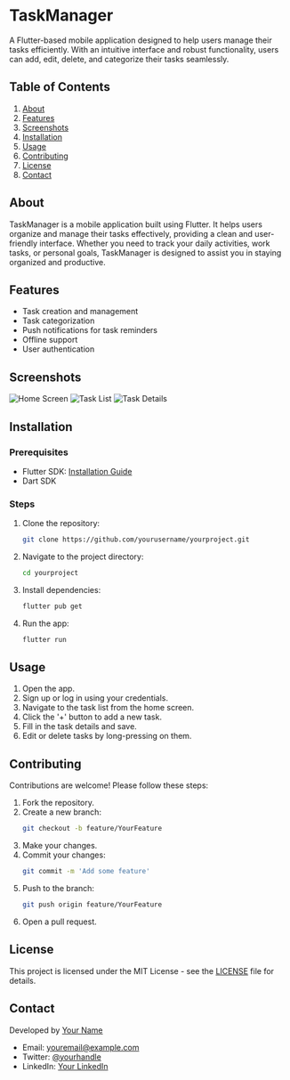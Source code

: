 # TaskManager

A Flutter-based mobile application designed to help users manage their tasks efficiently. With an intuitive interface and robust functionality, users can add, edit, delete, and categorize their tasks seamlessly.

## Table of Contents

1. [About](#about)
2. [Features](#features)
3. [Screenshots](#screenshots)
4. [Installation](#installation)
5. [Usage](#usage)
6. [Contributing](#contributing)
7. [License](#license)
8. [Contact](#contact)

## About

TaskManager is a mobile application built using Flutter. It helps users organize and manage their tasks effectively, providing a clean and user-friendly interface. Whether you need to track your daily activities, work tasks, or personal goals, TaskManager is designed to assist you in staying organized and productive.

## Features

- Task creation and management
- Task categorization
- Push notifications for task reminders
- Offline support
- User authentication

## Screenshots

![Home Screen](screenshots/home_screen.png)
![Task List](screenshots/task_list.png)
![Task Details](screenshots/task_details.png)

## Installation

### Prerequisites

- Flutter SDK: [Installation Guide](https://flutter.dev/docs/get-started/install)
- Dart SDK

### Steps

1. Clone the repository:
    ```bash
    git clone https://github.com/yourusername/yourproject.git
    ```

2. Navigate to the project directory:
    ```bash
    cd yourproject
    ```

3. Install dependencies:
    ```bash
    flutter pub get
    ```

4. Run the app:
    ```bash
    flutter run
    ```

## Usage

1. Open the app.
2. Sign up or log in using your credentials.
3. Navigate to the task list from the home screen.
4. Click the '+' button to add a new task.
5. Fill in the task details and save.
6. Edit or delete tasks by long-pressing on them.

## Contributing

Contributions are welcome! Please follow these steps:

1. Fork the repository.
2. Create a new branch:
    ```bash
    git checkout -b feature/YourFeature
    ```
3. Make your changes.
4. Commit your changes:
    ```bash
    git commit -m 'Add some feature'
    ```
5. Push to the branch:
    ```bash
    git push origin feature/YourFeature
    ```
6. Open a pull request.

## License

This project is licensed under the MIT License - see the [LICENSE](LICENSE) file for details.

## Contact

Developed by [Your Name](https://yourwebsite.com)

- Email: youremail@example.com
- Twitter: [@yourhandle](https://twitter.com/yourhandle)
- LinkedIn: [Your LinkedIn](https://linkedin.com/in/yourprofile)
